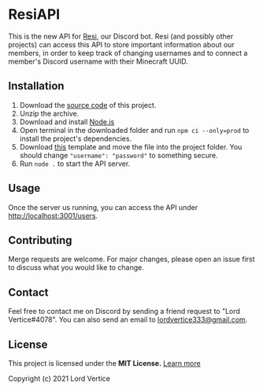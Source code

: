 # ResiAPI

This is the new API for [Resi](https://lordvertice.hopto.org/LordVertice/resistance-bot), our Discord bot. Resi (and possibly other projects) can access this API to store important information about our members, in order to keep track of changing usernames and to connect a member's Discord username with their Minecraft UUID.

## Installation
1. Download the [source code](https://lordvertice.hopto.org/LordVertice/resi-api/-/archive/master/resi-api-master.zip) of this project.
2. Unzip the archive.
3. Download and install [Node.js](https://nodejs.org/en/)
4. Open terminal in the downloaded folder and run `npm ci --only=prod` to install the project's dependencies.
5. Download [this](https://mega.nz/file/qZFlGYrY#xfP3e13tLEEG6JW3eukQwINn0HvouzpDJaHOQ3RHV-4) template and move the file into the project folder. You should change `"username": "password"` to something secure.
6. Run `node .` to start the API server.

## Usage
Once the server us running, you can access the API under <http://localhost:3001/users>.


## Contributing
Merge requests are welcome. For major changes, please open an issue first to discuss what you would like to change.

## Contact
Feel free to contact me on Discord by sending a friend request to "Lord Vertice#4078". You can also send an email to lordvertice333@gmail.com.

## License
This project is licensed under the **MIT License.** [Learn more](https://choosealicense.com/licenses/mit/)  

Copyright (c) 2021 Lord Vertice